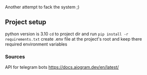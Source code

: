Another attempt to fack the system ;)

## Project setup
python version is 3.10
`cd` to project dir and run `pip install -r requirements.txt`
create .env file at the project's root and keep there required environment variables

### Sources
API for telegram bots
https://docs.aiogram.dev/en/latest/
